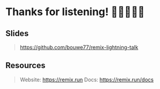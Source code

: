 # Thanks for listening! 🧔🏻‍♂️🙏🏻

## Slides

> https://github.com/bouwe77/remix-lightning-talk

## Resources

> Website: https://remix.run
> Docs: https://remix.run/docs
